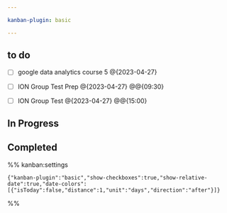 ```yaml
---

kanban-plugin: basic

---
```


## to do

- [ ] google data analytics course 5 @{2023-04-27}
- [ ] ION Group Test Prep @{2023-04-27} @@{09:30}
- [ ] ION Group Test @{2023-04-27} @@{15:00}


## In Progress



## Completed





%% kanban:settings
```
{"kanban-plugin":"basic","show-checkboxes":true,"show-relative-date":true,"date-colors":[{"isToday":false,"distance":1,"unit":"days","direction":"after"}]}
```
%%